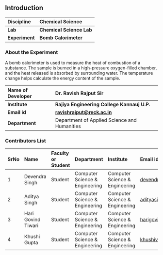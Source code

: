 ## Introduction


<b>Discipline | <b> Chemical Science
:--|:--|
<b> Lab | <b> Chemical Science Lab
<b> Experiment|     <b> Bomb Calorimeter

### About the Experiment 

A bomb calorimeter is used to measure the heat of combustion of a substance. The sample is burned in a high-pressure oxygen-filled chamber, and the heat released is absorbed by surrounding water. The temperature change helps calculate the energy content of the sample.

<b>Name of Developer | <b> Dr. Ravish Rajput Sir 
:--|:--|
<b> Institute | <b>  Rajiya Engineering College Kannauj U.P.
<b> Email id|     <b>  ravishrajput@reck.ac.in
<b> Department |  Department of Applied Science and Humanities

### Contributors List

SrNo | Name | Faculty or Student | Department| Institute | Email id
:--|:--|:--|:--|:--|:--|
1 | Devendra Singh |Student |Computer Science & Engineering | Computer Science & Engineering | devendrasinghcse27@gmail.com
2 | Aditya Singh | Student| Computer Science & Engineering |Computer Science & Engineering| adityasinghkv14@gmail.com
3 | Hari Govind Tiwari |Student |Computer Science & Engineering | Computer Science & Engineering | harigovindtiwari5@gmail.com
4 |Khushi Gupta | Student| Computer Science & Engineering |Computer Science & Engineering| khushivarshaney85@gmail.com
